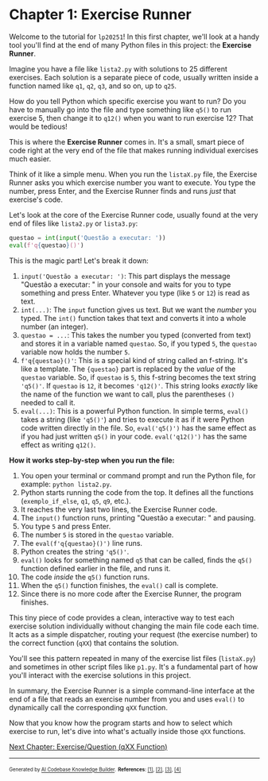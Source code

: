 # Chapter 1: Exercise Runner

Welcome to the tutorial for `lp20251`! In this first chapter, we'll look at a handy tool you'll find at the end of many Python files in this project: the **Exercise Runner**.

Imagine you have a file like `lista2.py` with solutions to 25 different exercises. Each solution is a separate piece of code, usually written inside a function named like `q1`, `q2`, `q3`, and so on, up to `q25`.

How do you tell Python which specific exercise you want to run? Do you have to manually go into the file and type something like `q5()` to run exercise 5, then change it to `q12()` when you want to run exercise 12? That would be tedious!

This is where the **Exercise Runner** comes in. It's a small, smart piece of code right at the very end of the file that makes running individual exercises much easier.

Think of it like a simple menu. When you run the `listaX.py` file, the Exercise Runner asks you which exercise number you want to execute. You type the number, press Enter, and the Exercise Runner finds and runs *just* that exercise's code.

Let's look at the core of the Exercise Runner code, usually found at the very end of files like `lista2.py` or `lista3.py`:

```python
questao = int(input('Questão a executar: '))
eval(f'q{questao}()')
```

This is the magic part! Let's break it down:

1.  `input('Questão a executar: ')`: This part displays the message "Questão a executar: " in your console and waits for you to type something and press Enter. Whatever you type (like `5` or `12`) is read as text.
2.  `int(...)`: The `input` function gives us text. But we want the *number* you typed. The `int()` function takes that text and converts it into a whole number (an integer).
3.  `questao = ...`: This takes the number you typed (converted from text) and stores it in a variable named `questao`. So, if you typed `5`, the `questao` variable now holds the number `5`.
4.  `f'q{questao}()'`: This is a special kind of string called an f-string. It's like a template. The `{questao}` part is replaced by the *value* of the `questao` variable. So, if `questao` is `5`, this f-string becomes the text string `'q5()'`. If `questao` is `12`, it becomes `'q12()'`. This string looks *exactly* like the name of the function we want to call, plus the parentheses `()` needed to call it.
5.  `eval(...)`: This is a powerful Python function. In simple terms, `eval()` takes a string (like `'q5()'`) and tries to execute it as if it were Python code written directly in the file. So, `eval('q5()')` has the same effect as if you had just written `q5()` in your code. `eval('q12()')` has the same effect as writing `q12()`.

**How it works step-by-step when you run the file:**

1.  You open your terminal or command prompt and run the Python file, for example: `python lista2.py`.
2.  Python starts running the code from the top. It defines all the functions (`exemplo_if_else`, `q1`, `q5`, `q9`, etc.).
3.  It reaches the very last two lines, the Exercise Runner code.
4.  The `input()` function runs, printing "Questão a executar: " and pausing.
5.  You type `5` and press Enter.
6.  The number `5` is stored in the `questao` variable.
7.  The `eval(f'q{questao}()')` line runs.
8.  Python creates the string `'q5()'`.
9.  `eval()` looks for something named `q5` that can be called, finds the `q5()` function defined earlier in the file, and runs it.
10. The code *inside* the `q5()` function runs.
11. When the `q5()` function finishes, the `eval()` call is complete.
12. Since there is no more code after the Exercise Runner, the program finishes.

This tiny piece of code provides a clean, interactive way to test each exercise solution individually without changing the main file code each time. It acts as a simple dispatcher, routing your request (the exercise number) to the correct function (`qXX`) that contains the solution.

You'll see this pattern repeated in many of the exercise list files (`listaX.py`) and sometimes in other script files like `p1.py`. It's a fundamental part of how you'll interact with the exercise solutions in this project.

In summary, the Exercise Runner is a simple command-line interface at the end of a file that reads an exercise number from you and uses `eval()` to dynamically call the corresponding `qXX` function.

Now that you know how the program starts and how to select which exercise to run, let's dive into what's actually inside those `qXX` functions.

[Next Chapter: Exercise/Question (qXX Function)](02_exercise_question__qxx_function__.md)

---

<sub><sup>Generated by [AI Codebase Knowledge Builder](https://github.com/The-Pocket/Tutorial-Codebase-Knowledge).</sup></sub> <sub><sup>**References**: [[1]](https://github.com/ifmt-cba/lp20251/blob/2353bfea16374996818c71298b449a71933ddc9f/lista2.py), [[2]](https://github.com/ifmt-cba/lp20251/blob/2353bfea16374996818c71298b449a71933ddc9f/lista3.py), [[3]](https://github.com/ifmt-cba/lp20251/blob/2353bfea16374996818c71298b449a71933ddc9f/lista4.py), [[4]](https://github.com/ifmt-cba/lp20251/blob/2353bfea16374996818c71298b449a71933ddc9f/p1.py)</sup></sub>